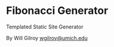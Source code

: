Fibonacci Generator
======================
Templated Static Site Generator

By Will Gilroy <wgilroy@umich.edu>
